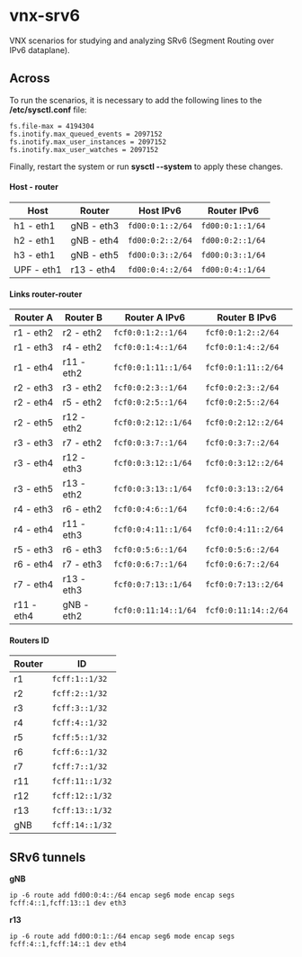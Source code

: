 # vnx-srv6
VNX scenarios for studying and analyzing SRv6 (Segment Routing over IPv6 dataplane).


##  Across
To run the scenarios, it is necessary to add the following lines to the **/etc/sysctl.conf** file:

```
fs.file-max = 4194304
fs.inotify.max_queued_events = 2097152
fs.inotify.max_user_instances = 2097152
fs.inotify.max_user_watches = 2097152
```

Finally, restart the system or run **sysctl --system** to apply these changes.

#### Host - router

| Host        | Router     | Host IPv6               | Router IPv6              |
|-------------|------------|-------------------------|--------------------------|
| h1 - eth1   | gNB - eth3 | `fd00:0:1::2/64`        | `fd00:0:1::1/64`         |
| h2 - eth1   | gNB - eth4 | `fd00:0:2::2/64`        | `fd00:0:2::1/64`         |
| h3 - eth1   | gNB - eth5 | `fd00:0:3::2/64`        | `fd00:0:3::1/64`         |
| UPF - eth1  | r13 - eth4 | `fd00:0:4::2/64`        | `fd00:0:4::1/64`         |

#### Links router-router

| Router A    | Router B    | Router A IPv6            | Router B IPv6              |
|-------------|-------------|--------------------------|----------------------------|
| r1  - eth2  | r2  - eth2  | `fcf0:0:1:2::1/64`       | `fcf0:0:1:2::2/64`         |
| r1  - eth3  | r4  - eth2  | `fcf0:0:1:4::1/64`       | `fcf0:0:1:4::2/64`         |
| r1  - eth4  | r11 - eth2  | `fcf0:0:1:11::1/64`      | `fcf0:0:1:11::2/64`        |
| r2  - eth3  | r3  - eth2  | `fcf0:0:2:3::1/64`       | `fcf0:0:2:3::2/64`         |
| r2  - eth4  | r5  - eth2  | `fcf0:0:2:5::1/64`       | `fcf0:0:2:5::2/64`         |
| r2  - eth5  | r12 - eth2  | `fcf0:0:2:12::1/64`      | `fcf0:0:2:12::2/64`        |
| r3  - eth3  | r7  - eth2  | `fcf0:0:3:7::1/64`       | `fcf0:0:3:7::2/64`         |
| r3  - eth4  | r12 - eth3  | `fcf0:0:3:12::1/64`      | `fcf0:0:3:12::2/64`        |
| r3  - eth5  | r13 - eth2  | `fcf0:0:3:13::1/64`      | `fcf0:0:3:13::2/64`        |
| r4  - eth3  | r6  - eth2  | `fcf0:0:4:6::1/64`       | `fcf0:0:4:6::2/64`         |
| r4  - eth4  | r11 - eth3  | `fcf0:0:4:11::1/64`      | `fcf0:0:4:11::2/64`        |
| r5  - eth3  | r6  - eth3  | `fcf0:0:5:6::1/64`       | `fcf0:0:5:6::2/64`         |
| r6  - eth4  | r7  - eth3  | `fcf0:0:6:7::1/64`       | `fcf0:0:6:7::2/64`         |
| r7  - eth4  | r13 - eth3  | `fcf0:0:7:13::1/64`      | `fcf0:0:7:13::2/64`        |
| r11 - eth4  | gNB - eth2  | `fcf0:0:11:14::1/64`     | `fcf0:0:11:14::2/64`       |

#### Routers ID

| Router      | ID               |
|-------------|------------------|
| r1          | `fcff:1::1/32`   |
| r2          | `fcff:2::1/32`   |
| r3          | `fcff:3::1/32`   |
| r4          | `fcff:4::1/32`   |
| r5          | `fcff:5::1/32`   |
| r6          | `fcff:6::1/32`   |
| r7          | `fcff:7::1/32`   |
| r11         | `fcff:11::1/32`  |
| r12         | `fcff:12::1/32`  |
| r13         | `fcff:13::1/32`  |
| gNB         | `fcff:14::1/32`  |

## SRv6 tunnels

**gNB**
```
ip -6 route add fd00:0:4::/64 encap seg6 mode encap segs fcff:4::1,fcff:13::1 dev eth3
```
**r13**
```
ip -6 route add fd00:0:1::/64 encap seg6 mode encap segs fcff:4::1,fcff:14::1 dev eth4
```
